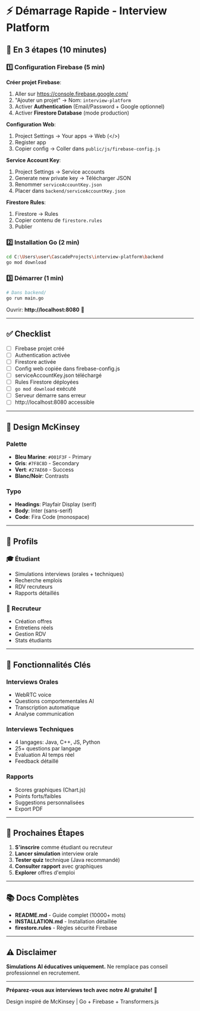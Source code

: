 # ⚡ Démarrage Rapide - Interview Platform

## 🎯 En 3 étapes (10 minutes)

### 1️⃣ Configuration Firebase (5 min)

**Créer projet Firebase**:
1. Aller sur https://console.firebase.google.com/
2. "Ajouter un projet" → Nom: `interview-platform`
3. Activer **Authentication** (Email/Password + Google optionnel)
4. Activer **Firestore Database** (mode production)

**Configuration Web**:
1. Project Settings → Your apps → Web (</>) 
2. Register app
3. Copier config → Coller dans `public/js/firebase-config.js`

**Service Account Key**:
1. Project Settings → Service accounts
2. Generate new private key → Télécharger JSON
3. Renommer `serviceAccountKey.json`
4. Placer dans `backend/serviceAccountKey.json`

**Firestore Rules**:
1. Firestore → Rules
2. Copier contenu de `firestore.rules`
3. Publier

### 2️⃣ Installation Go (2 min)

```bash
cd C:\Users\user\CascadeProjects\interview-platform\backend
go mod download
```

### 3️⃣ Démarrer (1 min)

```bash
# Dans backend/
go run main.go
```

Ouvrir: **http://localhost:8080** 🚀

---

## ✅ Checklist

- [ ] Firebase projet créé
- [ ] Authentication activée
- [ ] Firestore activée
- [ ] Config web copiée dans firebase-config.js
- [ ] serviceAccountKey.json téléchargé
- [ ] Rules Firestore déployées
- [ ] `go mod download` exécuté
- [ ] Serveur démarre sans erreur
- [ ] http://localhost:8080 accessible

---

## 🎨 Design McKinsey

### Palette
- **Bleu Marine**: `#001F3F` - Primary
- **Gris**: `#7F8C8D` - Secondary
- **Vert**: `#27AE60` - Success
- **Blanc/Noir**: Contrasts

### Typo
- **Headings**: Playfair Display (serif)
- **Body**: Inter (sans-serif)
- **Code**: Fira Code (monospace)

---

## 👥 Profils

### 🎓 Étudiant
- Simulations interviews (orales + techniques)
- Recherche emplois
- RDV recruteurs
- Rapports détaillés

### 💼 Recruteur
- Création offres
- Entretiens réels
- Gestion RDV
- Stats étudiants

---

## 🎤 Fonctionnalités Clés

### Interviews Orales
- WebRTC voice
- Questions comportementales AI
- Transcription automatique
- Analyse communication

### Interviews Techniques
- 4 langages: Java, C++, JS, Python
- 25+ questions par langage
- Évaluation AI temps réel
- Feedback détaillé

### Rapports
- Scores graphiques (Chart.js)
- Points forts/faibles
- Suggestions personnalisées
- Export PDF

---

## 🚀 Prochaines Étapes

1. **S'inscrire** comme étudiant ou recruteur
2. **Lancer simulation** interview orale
3. **Tester quiz** technique (Java recommandé)
4. **Consulter rapport** avec graphiques
5. **Explorer** offres d'emploi

---

## 📚 Docs Complètes

- **README.md** - Guide complet (10000+ mots)
- **INSTALLATION.md** - Installation détaillée
- **firestore.rules** - Règles sécurité Firebase

---

## ⚠️ Disclaimer

**Simulations AI éducatives uniquement.**
Ne remplace pas conseil professionnel en recrutement.

---

**Préparez-vous aux interviews tech avec notre AI gratuite!** 🎯

Design inspiré de McKinsey | Go + Firebase + Transformers.js
